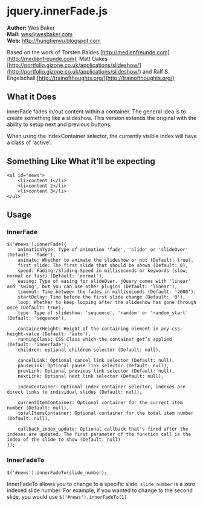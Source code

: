 jquery.innerFade.js
===================

**Author:** Wes Baker<br />
**Mail:** wes@wesbaker.com<br />
**Web:** http://hungtienvu.blogspot.com

Based on the work of Torsten Baldes [http://medienfreunde.com](http://medienfreunde.com), Matt Oakes [http://portfolio.gizone.co.uk/applications/slideshow/](http://portfolio.gizone.co.uk/applications/slideshow/) and Ralf S. Engelschall [http://trainofthoughts.org/](http://trainofthoughts.org/)

What it Does
------------

innerFade fades in/out content within a container. The general idea is to create something like a slideshow. This version extends the original with the ability to setup next and previous buttons.

When using the indexContainer selector, the currently visible index will have a class of 'active'.

Something Like What it'll be expecting
--------------------------------------

	<ul id="news"> 
	    <li>content 1</li>
	    <li>content 2</li>
	    <li>content 3</li>
	</ul>

Usage
-----

### InnerFade

	$('#news').innerFade({ 
		animationType: Type of animation 'fade', 'slide' or 'slideOver' (Default: 'fade'), 
		animate: Whether to animate the slideshow or not (Default: true),
		first_slide: The first slide that should be shown (Default: 0),
		speed: Fading-/Sliding-Speed in milliseconds or keywords (slow, normal or fast) (Default: 'normal'), 
		easing: Type of easing for slideOver. jQuery comes with 'linear' and 'swing', but you can use other plugins (Default: 'linear'),
		timeout: Time between the fades in milliseconds (Default: '2000'), 
		startDelay: Time before the first slide change (Default: '0'),
		loop: Whether to keep looping after the slideshow has gone through once (Default: true),
		type: Type of slideshow: 'sequence', 'random' or 'random_start' (Default: 'sequence'),

		containerHeight: Height of the containing element in any css-height-value (Default: 'auto'),
		runningClass: CSS Class which the container get’s applied (Default: 'innerfade'),
		children: optional children selector (Default: null),
	
		cancelLink: Optional cancel link selector (Default: null),
		pauseLink: Optional pause link selector (Default: null),
		prevLink: Optional previous link selector (Default: null),
		nextLink: Optional next link selector (Default: null),
	
		indexContainer: Optional index container selector, indexes are direct links to individual slides (Default: null),
	
		currentItemContainer: Optional container for the current item number (Default: null),
		totalItemsContainer: Optional container for the total item number (Default: null),
		
		callback_index_update: Optional callback that's fired after the indexes are updated. The first parameter of the function call is the index of the slide to show (Default: null)
	});

### InnerFadeTo

	$('#news').innerFadeTo(slide_number);

InnerFadeTo allows you to change to a specific slide. `slide_number` is a zero indexed slide number. For example, if you wanted to change to the second slide, you would use `$('#news').innerFadeTo(1)`
